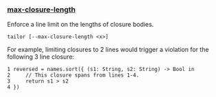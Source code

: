 ### [max-closure-length](https://github.com/sleekbyte/tailor/issues/14)
Enforce a line limit on the lengths of closure bodies.

```
tailor [--max-closure-length <x>]
```

For example, limiting closures to 2 lines would trigger a violation for the following 3 line closure:

```
1 reversed = names.sort({ (s1: String, s2: String) -> Bool in
2     // This closure spans from lines 1-4.
3     return s1 > s2
4 })
```

